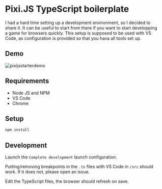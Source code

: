 # Pixi.JS TypeScript boilerplate

I had a hard time setting up a development environment, so I decided to share it.
It can be useful to start from there if you want to start developping a game for browsers quickly.
This setup is supposed to be used with VS Code, as configuration is provided so that you hava all tools set up.

## Demo

![pixijsstarterdemo](https://user-images.githubusercontent.com/1882000/117959954-cde93100-b31c-11eb-889b-4879bd596c6b.gif)

## Requirements

-   Node JS and NPM
-   VS Code
-   Chrome

## Setup

```bash
npm install
```

## Development

Launch the `Complete development` launch configuration.

Putting/removing breakpoints in the `.ts` files with VS Code in `/src` should work.
If it does not, please open an issue.

Edit the TypeScript files, the browser should refresh on save.
